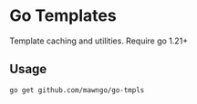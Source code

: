 # Go Templates

Template caching and utilities. Require go 1.21+

## Usage

```shell
go get github.com/mawngo/go-tmpls
```
